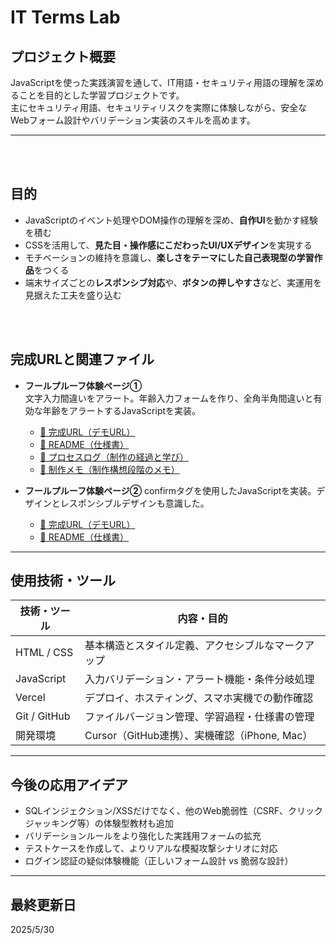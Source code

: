 # IT Terms Lab

## プロジェクト概要
JavaScriptを使った実践演習を通して、IT用語・セキュリティ用語の理解を深めることを目的とした学習プロジェクトです。  
主にセキュリティ用語、セキュリティリスクを実際に体験しながら、安全なWebフォーム設計やバリデーション実装のスキルを高めます。

---

<br>
<br>

## 目的

- JavaScriptのイベント処理やDOM操作の理解を深め、**自作UI**を動かす経験を積む
- CSSを活用して、**見た目・操作感にこだわったUI/UXデザイン**を実現する
- モチベーションの維持を意識し、**楽しさをテーマにした自己表現型の学習作品**をつくる
- 端末サイズごとの**レスポンシブ対応**や、**ボタンの押しやすさ**など、実運用を見据えた工夫を盛り込む



<br>
<br>

## 完成URLと関連ファイル

- **フールプルーフ体験ページ①**  
  文字入力間違いをアラート。年齢入力フォームを作り、全角半角間違いと有効な年齢をアラートするJavaScriptを実装。
  - [📄 完成URL（デモURL）](https://wooden-smooth-milkshake.glitch.me/) 
  - [📄 README（仕様書）](./negaposi-counter/README.md)
  - [📝 プロセスログ（制作の経過と学び）](./negaposi-counter/docs_negaposi/prosess_log)
  - [🧠 制作メモ（制作構想段階のメモ）](./negaposi-counter/docs_negaposi/countermemo.md)

- **フールプルーフ体験ページ②**
  confirmタグを使用したJavaScriptを実装。デザインとレスポンシブルデザインも意識した。
  - [📄 完成URL（デモURL）](https://gold-flicker-archer.glitch.me/)
  - [📄 README（仕様書）](./self-control-counter/README.md)

---

## 使用技術・ツール

| 技術・ツール       | 内容・目的                                              |
|--------------------|---------------------------------------------------------|
| HTML / CSS         | 基本構造とスタイル定義、アクセシブルなマークアップ      |
| JavaScript         | 入力バリデーション・アラート機能・条件分岐処理           |
| Vercel             | デプロイ、ホスティング、スマホ実機での動作確認           |
| Git / GitHub       | ファイルバージョン管理、学習過程・仕様書の管理            |
| 開発環境           | Cursor（GitHub連携）、実機確認（iPhone, Mac）  |

---

## 今後の応用アイデア
- SQLインジェクション/XSSだけでなく、他のWeb脆弱性（CSRF、クリックジャッキング等）の体験型教材も追加
- バリデーションルールをより強化した実践用フォームの拡充
- テストケースを作成して、よりリアルな模擬攻撃シナリオに対応
- ログイン認証の疑似体験機能（正しいフォーム設計 vs 脆弱な設計）

---

## 最終更新日
2025/5/30
